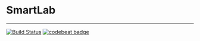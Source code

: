 # SmartLab
---
[![Build Status](https://travis-ci.org/Bye-lemon/SmartLab.svg?branch=master)](https://travis-ci.org/Bye-lemon/SmartLab)
[![codebeat badge](https://codebeat.co/badges/ccfe67ae-b831-411c-9779-bb2cee86d557)](https://codebeat.co/projects/github-com-bye-lemon-smartlab-master)
